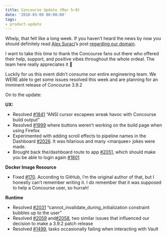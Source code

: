 ```yaml
---
title: Concourse Update (Mar 5–9)
date: '2018-03-09 00:00:00'
tags:
- product-update
---
```


Whelp, that felt like a long week. If you haven’t heard the news by now you should definitely read [Alex Suraci](https://medium.com/u/263a63b2f209)’s post [regarding our domain](https://medium.com/concourse-ci/were-switchin-domains-5597dcd0b48b).

I want to take this time to thank the Concourse fans out there who offered their help, support, and positive vibes throughout the whole ordeal. The team here really appreciates it 🙏

Luckily for us this event didn’t consume our entire engineering team. We WERE able to get some issues resolved this week and are planning for an imminent release of Concourse 3.9.2

On to the update:

**UX:**

- Resolved [#1841](https://github.com/concourse/concourse/issues/1841) “ANSI cursor escapees wreak havoc with Concourse build output”
- Resolved [#1999](https://github.com/concourse/concourse/issues/1999) where buttons weren’t working on the build page when using Firefox
- Experimented with adding scroll effects to pipeline names in the Dashboard [#2026](https://github.com/concourse/concourse/issues/2026). It was hilarious and many \<marquee\> jokes were made.
- Brought back the/dashboard route to app [#2051](https://github.com/concourse/concourse/issues/2051), which should make you be able to login again [#1801](https://github.com/concourse/concourse/issues/1801)

**Docker Image Resource**

- Fixed [#170](https://github.com/concourse/docker-image-resource/issues/170). According to GitHub, I’m the original author of that, but I honestly can’t remember writing it. I _do_ remember that it was supposed to help a Concourse user, so hurrah!

**Runtime**

- Resolved [#2031](https://github.com/concourse/concourse/issues/2031) “cannot\_invalidate\_during\_initialization constraint bubbles up to the user”
- Resolved [#2059](https://github.com/concourse/concourse/issues/2059) and[#2058](https://github.com/concourse/concourse/issues/2058), two similar issues that influenced our decision to make a 3.9.2 patch release
- Resolved [#1499](https://github.com/concourse/concourse/issues/1499), tasks occasionally failing when interacting with Vault
